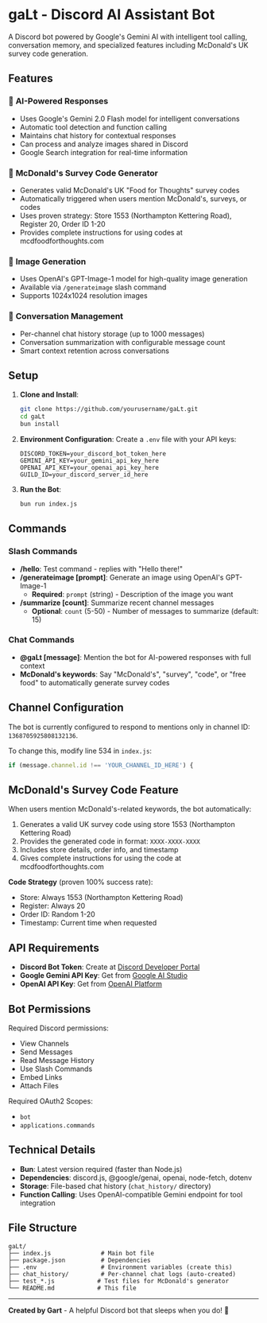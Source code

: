 # gaLt - Discord AI Assistant Bot

A Discord bot powered by Google's Gemini AI with intelligent tool calling, conversation memory, and specialized features including McDonald's UK survey code generation.

## Features

### 🤖 **AI-Powered Responses**
- Uses Google's Gemini 2.0 Flash model for intelligent conversations
- Automatic tool detection and function calling
- Maintains chat history for contextual responses
- Can process and analyze images shared in Discord
- Google Search integration for real-time information

### 🍟 **McDonald's Survey Code Generator**
- Generates valid McDonald's UK "Food for Thoughts" survey codes
- Automatically triggered when users mention McDonald's, surveys, or codes
- Uses proven strategy: Store 1553 (Northampton Kettering Road), Register 20, Order ID 1-20
- Provides complete instructions for using codes at mcdfoodforthoughts.com

### 🎨 **Image Generation**
- Uses OpenAI's GPT-Image-1 model for high-quality image generation
- Available via `/generateimage` slash command
- Supports 1024x1024 resolution images

### 📝 **Conversation Management**
- Per-channel chat history storage (up to 1000 messages)
- Conversation summarization with configurable message count
- Smart context retention across conversations

## Setup

1. **Clone and Install**:
   ```bash
   git clone https://github.com/yourusername/gaLt.git
   cd gaLt
   bun install
   ```

2. **Environment Configuration**:
   Create a `.env` file with your API keys:
   ```env
   DISCORD_TOKEN=your_discord_bot_token_here
   GEMINI_API_KEY=your_gemini_api_key_here
   OPENAI_API_KEY=your_openai_api_key_here
   GUILD_ID=your_discord_server_id_here
   ```

3. **Run the Bot**:
   ```bash
   bun run index.js
   ```

## Commands

### Slash Commands
- **/hello**: Test command - replies with "Hello there!"
- **/generateimage [prompt]**: Generate an image using OpenAI's GPT-Image-1
  - **Required**: `prompt` (string) - Description of the image you want
- **/summarize [count]**: Summarize recent channel messages
  - **Optional**: `count` (5-50) - Number of messages to summarize (default: 15)

### Chat Commands
- **@gaLt [message]**: Mention the bot for AI-powered responses with full context
- **McDonald's keywords**: Say "McDonald's", "survey", "code", or "free food" to automatically generate survey codes

## Channel Configuration

The bot is currently configured to respond to mentions only in channel ID: `1368705925808132136`. 

To change this, modify line 534 in `index.js`:
```javascript
if (message.channel.id !== 'YOUR_CHANNEL_ID_HERE') {
```

## McDonald's Survey Code Feature

When users mention McDonald's-related keywords, the bot automatically:
1. Generates a valid UK survey code using store 1553 (Northampton Kettering Road)
2. Provides the generated code in format: `XXXX-XXXX-XXXX`
3. Includes store details, order info, and timestamp
4. Gives complete instructions for using the code at mcdfoodforthoughts.com

**Code Strategy** (proven 100% success rate):
- Store: Always 1553 (Northampton Kettering Road)
- Register: Always 20
- Order ID: Random 1-20
- Timestamp: Current time when requested

## API Requirements

- **Discord Bot Token**: Create at [Discord Developer Portal](https://discord.com/developers/applications)
- **Google Gemini API Key**: Get from [Google AI Studio](https://ai.google.dev/)
- **OpenAI API Key**: Get from [OpenAI Platform](https://platform.openai.com/)

## Bot Permissions

Required Discord permissions:
- View Channels
- Send Messages
- Read Message History
- Use Slash Commands
- Embed Links
- Attach Files

Required OAuth2 Scopes:
- `bot`
- `applications.commands`

## Technical Details

- **Bun**: Latest version required (faster than Node.js)
- **Dependencies**: discord.js, @google/genai, openai, node-fetch, dotenv
- **Storage**: File-based chat history (`chat_history/` directory)
- **Function Calling**: Uses OpenAI-compatible Gemini endpoint for tool integration

## File Structure

```
gaLt/
├── index.js              # Main bot file
├── package.json          # Dependencies
├── .env                  # Environment variables (create this)
├── chat_history/         # Per-channel chat logs (auto-created)
├── test_*.js            # Test files for McDonald's generator
└── README.md            # This file
```

---

**Created by Gart** - A helpful Discord bot that sleeps when you do! 🤖
